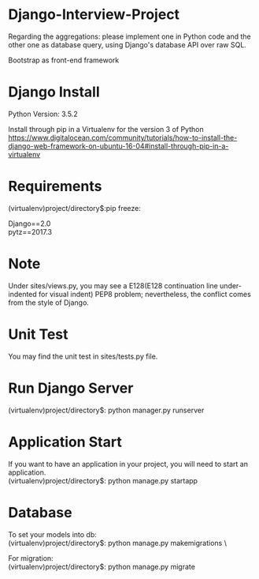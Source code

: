 # Django-Interview-Project
Regarding the aggregations: please implement one in Python code and the other one as database query, using Django's database API over raw SQL.

Bootstrap as front-end framework

# Django Install
Python Version: 3.5.2

Install through pip in a Virtualenv for the version 3 of Python <https://www.digitalocean.com/community/tutorials/how-to-install-the-django-web-framework-on-ubuntu-16-04#install-through-pip-in-a-virtualenv>


# Requirements
(virtualenv)project/directory$:pip freeze:

Django==2.0\
pytz==2017.3

# Note
Under sites/views.py, you may see a E128(E128 continuation line under-indented for visual indent) PEP8 problem; nevertheless, the conflict comes from the style of Django.

# Unit Test

You may find the unit test in sites/tests.py file.

# Run Django Server
(virtualenv)project/directory$: python manager.py runserver

# Application Start
If you want to have an application in your project, you will need to start an application.\
(virtualenv)project/directory$: python manage.py startapp <application name that you want>

# Database
To set your models into db:\
(virtualenv)project/directory$: python manage.py makemigrations <application name in your project>\
  
For migration:\
(virtualenv)project/directory$: python manage.py migrate <application name in your project>
